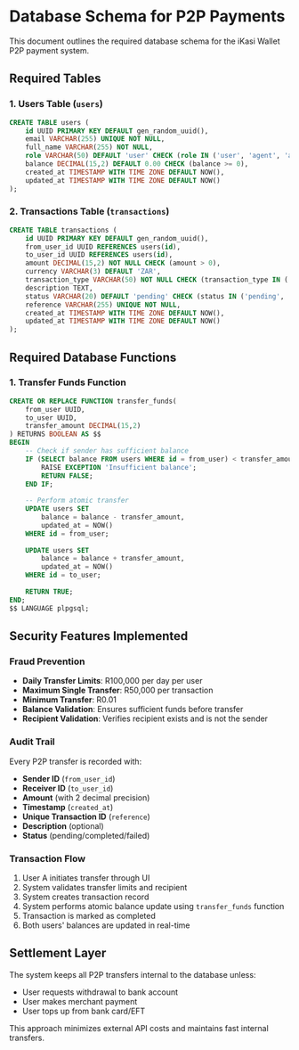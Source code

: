# Database Schema for P2P Payments

This document outlines the required database schema for the iKasi Wallet P2P payment system.

## Required Tables

### 1. Users Table (`users`)
```sql
CREATE TABLE users (
    id UUID PRIMARY KEY DEFAULT gen_random_uuid(),
    email VARCHAR(255) UNIQUE NOT NULL,
    full_name VARCHAR(255) NOT NULL,
    role VARCHAR(50) DEFAULT 'user' CHECK (role IN ('user', 'agent', 'admin')),
    balance DECIMAL(15,2) DEFAULT 0.00 CHECK (balance >= 0),
    created_at TIMESTAMP WITH TIME ZONE DEFAULT NOW(),
    updated_at TIMESTAMP WITH TIME ZONE DEFAULT NOW()
);
```

### 2. Transactions Table (`transactions`)
```sql
CREATE TABLE transactions (
    id UUID PRIMARY KEY DEFAULT gen_random_uuid(),
    from_user_id UUID REFERENCES users(id),
    to_user_id UUID REFERENCES users(id),
    amount DECIMAL(15,2) NOT NULL CHECK (amount > 0),
    currency VARCHAR(3) DEFAULT 'ZAR',
    transaction_type VARCHAR(50) NOT NULL CHECK (transaction_type IN ('send', 'receive', 'payment', 'bill', 'investment', 'crypto')),
    description TEXT,
    status VARCHAR(20) DEFAULT 'pending' CHECK (status IN ('pending', 'completed', 'failed')),
    reference VARCHAR(255) UNIQUE NOT NULL,
    created_at TIMESTAMP WITH TIME ZONE DEFAULT NOW(),
    updated_at TIMESTAMP WITH TIME ZONE DEFAULT NOW()
);
```

## Required Database Functions

### 1. Transfer Funds Function
```sql
CREATE OR REPLACE FUNCTION transfer_funds(
    from_user UUID,
    to_user UUID,
    transfer_amount DECIMAL(15,2)
) RETURNS BOOLEAN AS $$
BEGIN
    -- Check if sender has sufficient balance
    IF (SELECT balance FROM users WHERE id = from_user) < transfer_amount THEN
        RAISE EXCEPTION 'Insufficient balance';
        RETURN FALSE;
    END IF;
    
    -- Perform atomic transfer
    UPDATE users SET 
        balance = balance - transfer_amount,
        updated_at = NOW()
    WHERE id = from_user;
    
    UPDATE users SET 
        balance = balance + transfer_amount,
        updated_at = NOW()
    WHERE id = to_user;
    
    RETURN TRUE;
END;
$$ LANGUAGE plpgsql;
```

## Security Features Implemented

### Fraud Prevention
- **Daily Transfer Limits**: R100,000 per day per user
- **Maximum Single Transfer**: R50,000 per transaction
- **Minimum Transfer**: R0.01
- **Balance Validation**: Ensures sufficient funds before transfer
- **Recipient Validation**: Verifies recipient exists and is not the sender

### Audit Trail
Every P2P transfer is recorded with:
- **Sender ID** (`from_user_id`)
- **Receiver ID** (`to_user_id`)
- **Amount** (with 2 decimal precision)
- **Timestamp** (`created_at`)
- **Unique Transaction ID** (`reference`)
- **Description** (optional)
- **Status** (pending/completed/failed)

### Transaction Flow
1. User A initiates transfer through UI
2. System validates transfer limits and recipient
3. System creates transaction record
4. System performs atomic balance update using `transfer_funds` function
5. Transaction is marked as completed
6. Both users' balances are updated in real-time

## Settlement Layer
The system keeps all P2P transfers internal to the database unless:
- User requests withdrawal to bank account
- User makes merchant payment
- User tops up from bank card/EFT

This approach minimizes external API costs and maintains fast internal transfers.